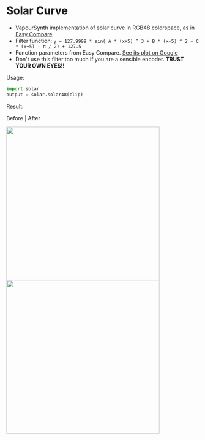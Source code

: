 # Solar Curve

* VapourSynth implementation of solar curve in RGB48 colorspace, as in [Easy Compare](https://greasyfork.org/en/scripts/397200-easy-compare)
* Filter function: `y = 127.9999 * sin( A * (x+5) ^ 3 + B * (x+5) ^ 2 + C * (x+5) - π / 2) + 127.5`
* Function parameters from Easy Compare. [See its plot on Google](https://www.google.com/search?q=y%3D127.999*sin(0.00000198394*x%5E3%2B0.00076183231*x%5E2%2B0.2*x-3.14159%2F2)%2B127.5&pws=0&gl=us&gws_rd=cr)
* Don't use this filter too much if you are a sensible encoder. **TRUST YOUR OWN EYES!!**

Usage:

```python
import solar
output = solar.solar48(clip)
```

Result: 

Before | After

<img src="https://github.com/jack2game/solarcurve/raw/main/solar_0.png" width="400"> <img src="https://github.com/jack2game/solarcurve/raw/main/solar_1.png" width="400">
